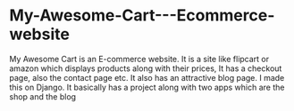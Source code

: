 # My-Awesome-Cart---Ecommerce-website
My Awesome Cart is an E-commerce website. It is a site  like flipcart or amazon which displays products along with their prices, It has a checkout page, also the contact page etc. It also has an attractive blog page. I made this on Django. It basically has a project along with two apps which are the shop and the blog
